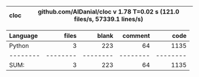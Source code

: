 cloc|github.com/AlDanial/cloc v 1.78  T=0.02 s (121.0 files/s, 57339.1 lines/s)
--- | ---

Language|files|blank|comment|code
:-------|-------:|-------:|-------:|-------:
Python|3|223|64|1135
--------|--------|--------|--------|--------
SUM:|3|223|64|1135
